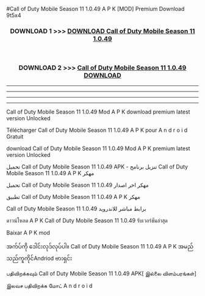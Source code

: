 #Call of Duty  Mobile Season 11 1.0.49 A P K [MOD] Premium Download 9t5x4



<div align="center">

<h3>DOWNLOAD 1 >>> <a href="https://teeasianyam.web.app?sq=Call of Duty  Mobile Season 11 1.0.49">DOWNLOAD Call of Duty  Mobile Season 11 1.0.49 </a></h3><br>

<h3>DOWNLOAD 2 >>> <a href="https://teeasianyam.web.app?sq=Call of Duty  Mobile Season 11 1.0.49 ">Call of Duty  Mobile Season 11 1.0.49  DOWNLOAD </a></h3>

</div>


----------------------------------------------------------

----------------------------------------------------------

----------------------------------------------------------

----------------------------------------------------------


Call of Duty  Mobile Season 11 1.0.49  Mod A P K download premium latest version Unlocked

Télécharger Call of Duty  Mobile Season 11 1.0.49  A P K pour A n d r o i d Gratuit

download Call of Duty  Mobile Season 11 1.0.49  Mod A P K premium latest version Unlocked

تحميل Call of Duty  Mobile Season 11 1.0.49  APK - تنزيل برنامج Call of Duty  Mobile Season 11 1.0.49  A P K مهكر

تحميل Call of Duty  Mobile Season 11 1.0.49  مهكر اخر اصدار

تطبيق Call of Duty  Mobile Season 11 1.0.49  A P K مهكر

Call of Duty  Mobile Season 11 1.0.49  برابط مباشر للاندرويد

ดาวน์โหลด A P K Call of Duty  Mobile Season 11 1.0.49  รับเวอร์ชันล่าสุด

Baixar A P K mod

အက်ပ်ကို ဒေါင်းလုဒ်လုပ်ပါ။ Call of Duty  Mobile Season 11 1.0.49  A P K အမည်သည်ကူကိုင်Andriod ဗားရှင်း

பதிவிறக்கவும் Call of Duty  Mobile Season 11 1.0.49  APK[ இல்லை விளம்பரங்கள்] 
 
இலவச பதிவிறக்க மோட் A n d r o i d



